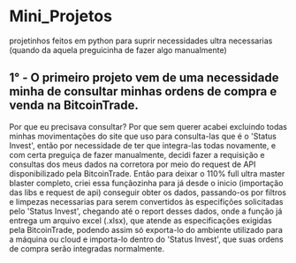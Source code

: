 # Mini_Projetos
projetinhos feitos em python para suprir necessidades ultra necessarias (quando da aquela preguicinha de fazer algo manualmente)

## 1° - O primeiro projeto vem de uma necessidade minha de consultar minhas ordens de compra e venda na BitcoinTrade.
Por que eu precisava consultar? 
Por que sem querer acabei excluindo todas minhas movimentações do site que uso para consulta-las que é o 'Status Invest', então por necessidade de ter que integra-las todas novamente, e com certa preguiça de fazer manualmente, decidi fazer a requisição e consultas dos meus dados na corretora por meio do request de API disponibilizado pela BitcoinTrade.
Então para deixar o 110% full ultra master blaster completo, criei essa funçãozinha para já desde o inicio (importação das libs e request de api) conseguir obter os dados, passando-os por filtros e limpezas necessarias para serem convertidos às especifições solicitadas pelo 'Status Invest', chegando até o report desses dados, onde a função já entrega um arquivo excel (.xlsx), que atende as especificações exigidas pela BitcoinTrade, podendo assim só exporta-lo do ambiente utilizado para a máquina ou cloud e importa-lo dentro do 'Status Invest', que suas ordens de compra serão integradas normalmente.

